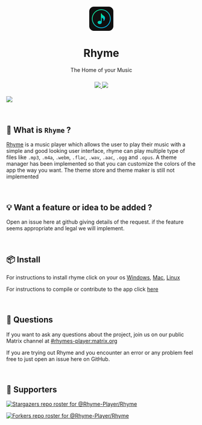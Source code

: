 <!-- Link to latest file: https://github.com/Rhyme-Player/RhymeApp/releases/latest/download/file.name -->
<!-- PROJECT LOGO -->
<p align="center">
  <a href="https://github.com/Rhyme-Player/RhymeApp">
    <img src="build/linux/icons/64x64.png" alt="Logo">
  </a>
  <h1 align="center">Rhyme</h1>
  <p align="center">The Home of your Music</p>
  <h3 align="center">
    <a href="(https://matrix.to/#/#rhymes-player:matrix.org">
      <img src ="https://img.shields.io/matrix/rhymes-player:matrix.org">
    </a>
    <a href="https://github.com/Rhyme-Player/Rhyme/releases">
      <img src ="https://img.shields.io/github/downloads/Rhyme-Player/RhymeApp/total">
    </a>
  </h3>

  <img align="center" src="https://user-images.githubusercontent.com/77546233/133614526-452649b3-fb72-4347-9ee4-73ef8c6eea3f.png" />

</p>

<br />

## :hear_no_evil: What is `Rhyme` ?

[Rhyme](rhyme.netlify.app) is a music player which allows the user to play their music with a simple and good looking user interface,
rhyme can play multiple type of files like `.mp3`, `.m4a`, `.webm`, `.flac`, `.wav`, `.aac`, `.ogg` and `.opus`.
A theme manager has been implemented so that you can customize the colors of the app the way you want. The theme store and theme maker is still not implemented

<br />

## :bulb: Want a feature or idea to be added ?

Open an issue here at github giving details of the request. if the feature seems appropriate and legal we will implement.

<br />

## :package: Install

For instructions to install rhyme click on your os
[Windows](https://github.com/Rhyme-Player/Rhyme/wiki/Windows),
[Mac](https://github.com/Rhyme-Player/Rhyme/wiki/Mac),
[Linux](https://github.com/Rhyme-Player/Rhyme/wiki/Linux)

For instructions to compile or contribute to the app click [here](https://github.com/Rhyme-Player/Rhyme/wiki/Compile-or-Contribute)

<br />

## :thinking: Questions

If you want to ask any questions about the project, join us on our public Matrix channel at [#rhymes-player:matrix.org](https://matrix.to/#/#rhymes-player:matrix.org)

If you are trying out Rhyme and you encounter an error or any problem feel free to just open an issue here on GitHub.

<br />

## :clap: Supporters

[![Stargazers repo roster for @Rhyme-Player/Rhyme](https://reporoster.com/stars/Rhyme-Player/Rhyme)](https://github.com/Rhyme-Player/Rhyme/stargazers)

[![Forkers repo roster for @Rhyme-Player/Rhyme](https://reporoster.com/forks/Rhyme-Player/Rhyme)](https://github.com/Rhyme-Player/Rhyme/network/members)
